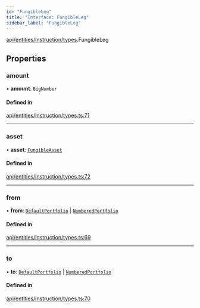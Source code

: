 ```yaml
---
id: "FungibleLeg"
title: "Interface: FungibleLeg"
sidebar_label: "FungibleLeg"
---
```


[api/entities/Instruction/types](../../../../../../modules/API/Entities/Instruction/Types/Types.md).FungibleLeg

## Properties

### amount

• **amount**: `BigNumber`

#### Defined in

[api/entities/Instruction/types.ts:71](https://github.com/PolymeshAssociation/polymesh-sdk/blob/fbf6882d0/src/api/entities/Instruction/types.ts#L71)

___

### asset

• **asset**: [`FungibleAsset`](../../../../../../classes/API/Entities/Asset/Fungible/FungibleAsset.md)

#### Defined in

[api/entities/Instruction/types.ts:72](https://github.com/PolymeshAssociation/polymesh-sdk/blob/fbf6882d0/src/api/entities/Instruction/types.ts#L72)

___

### from

• **from**: [`DefaultPortfolio`](../../../../../../classes/API/Entities/DefaultPortfolio/DefaultPortfolio.md) \| [`NumberedPortfolio`](../../../../../../classes/API/Entities/NumberedPortfolio/NumberedPortfolio.md)

#### Defined in

[api/entities/Instruction/types.ts:69](https://github.com/PolymeshAssociation/polymesh-sdk/blob/fbf6882d0/src/api/entities/Instruction/types.ts#L69)

___

### to

• **to**: [`DefaultPortfolio`](../../../../../../classes/API/Entities/DefaultPortfolio/DefaultPortfolio.md) \| [`NumberedPortfolio`](../../../../../../classes/API/Entities/NumberedPortfolio/NumberedPortfolio.md)

#### Defined in

[api/entities/Instruction/types.ts:70](https://github.com/PolymeshAssociation/polymesh-sdk/blob/fbf6882d0/src/api/entities/Instruction/types.ts#L70)
